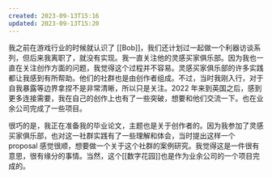 ```yaml
---
created: 2023-09-13T15:16
updated: 2023-09-13T15:20
---
```

我之前在游戏行业的时候就认识了 [[Bob]]，我们还计划过一起做一个利器访谈系列，但后来我离职了，就没有实现。我一直关注他的灵感买家俱乐部。因为我也一直在关注创作方面的问题，我觉得这个过程并不容易。灵感买家俱乐部的许多实践都让我感到有所帮助。他们的社群也是由创作者组成。不过，当时我刚入行，对于自我暴露等边界拿捏不是非常清晰，所以只是关注。2022 年来到英国之后，感到更多连接需要，我在自己的创作上也有了一些突破，想要和他们交流一下。也在业余公司完成了一些项目。

很巧的是，我正在准备我的毕业论文，主题也是关于创作者的。因为我参加了灵感买家俱乐部，也对这一社群实践有了一些理解和体会，当时提出这样一个 proposal 感觉很顺，想要做一个关于这个社群的案例研究。我觉得这是一件很有意思，很有缘分的事情。当然，这个[[数字花园]]也是作为业余公司的一个项目完成的。